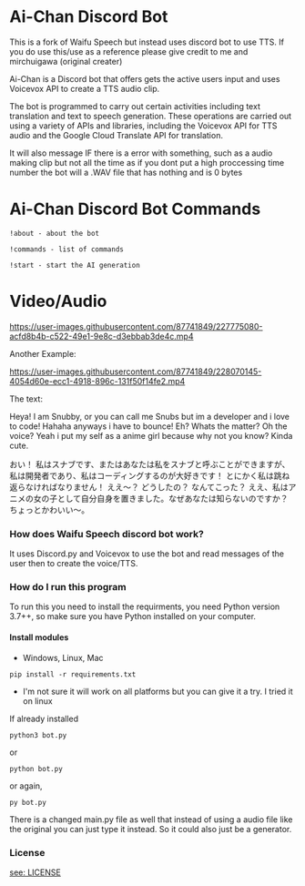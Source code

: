 # Ai-Chan Discord Bot
This is a fork of Waifu Speech but instead uses discord bot to use TTS. If you do use this/use as a reference please give credit to me and mirchuigawa (original creater)

Ai-Chan is a Discord bot that offers gets the active users input and uses Voicevox API to create a TTS audio clip.

The bot is programmed to carry out certain activities including text translation and text to speech generation. These operations are carried out using a variety of APIs and libraries, including the Voicevox API for TTS audio and the Google Cloud Translate API for translation.

It will also message IF there is a error with something, such as a audio making clip but not all the time as if you dont put a high proccessing time number the bot will a .WAV file that has nothing and is 0 bytes

# Ai-Chan Discord Bot Commands

``` konsole
!about - about the bot

!commands - list of commands

!start - start the AI generation
```

# Video/Audio

https://user-images.githubusercontent.com/87741849/227775080-acfd8b4b-c522-49e1-9e8c-d3ebbab3de4c.mp4

Another Example:

https://user-images.githubusercontent.com/87741849/228070145-4054d60e-ecc1-4918-896c-131f50f14fe2.mp4

The text:

Heya! I am Snubby, or you can call me Snubs but im a developer and i love to code! Hahaha anyways i have to bounce! Eh? Whats the matter? Oh the voice? Yeah i put my self as a anime girl because why not you know? Kinda cute.

おい！ 私はスナブです、またはあなたは私をスナブと呼ぶことができますが、私は開発者であり、私はコーディングするのが大好きです！ とにかく私は跳ね返らなければなりません！ ええ〜？ どうしたの？ なんてこった？ ええ、私はアニメの女の子として自分自身を置きました。なぜあなたは知らないのですか？ ちょっとかわいい〜。

### How does Waifu Speech discord bot work?
It uses Discord.py and Voicevox to use the bot and read messages of the user then to create the voice/TTS. 

### How do I run this program
To run this you need to install the requirments, you need Python version 3.7++, so make sure you have Python installed on your computer.

#### Install modules
- Windows, Linux, Mac
``` konsole
pip install -r requirements.txt
```
*  I'm not sure it will work on all platforms but you can give it a try. I tried it on linux

If already installed
``` konsole
python3 bot.py
```
or
``` konsole
python bot.py
```
or again,
``` konsole
py bot.py
```
There is a changed main.py file as well that instead of using a audio file like the original you can just type it instead. So it could also just be a generator.

### License
[see: LICENSE](/LICENSE)
